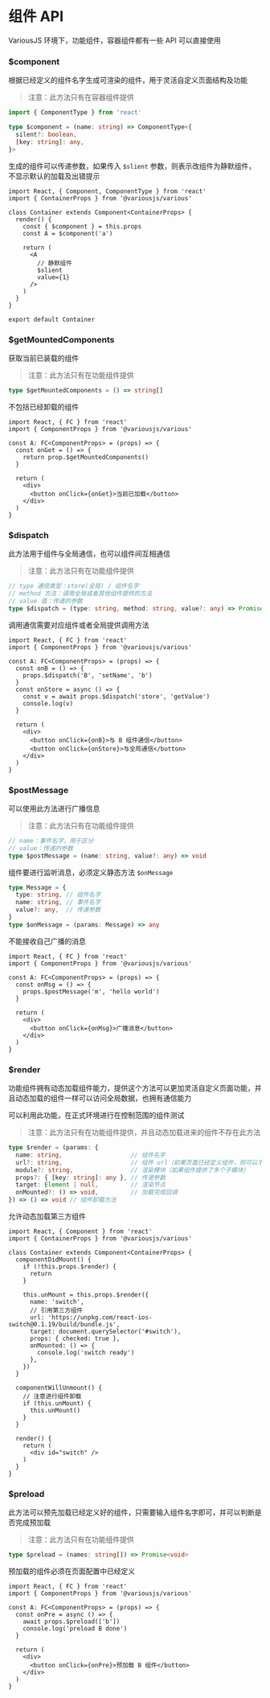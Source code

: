 # 组件 API

VariousJS 环境下，功能组件，容器组件都有一些 API 可以直接使用

<!-- toc -->

### $component

根据已经定义的组件名字生成可渲染的组件，用于灵活自定义页面结构及功能

> 注意：此方法只有在容器组件提供

```ts
import { ComponentType } from 'react'

type $component = (name: string) => ComponentType<{
  silent?: boolean,
  [key: string]: any,
}>
```

生成的组件可以传递参数，如果传入 `$slient` 参数，则表示改组件为静默组件，不显示默认的加载及出错提示

```tsx
import React, { Component, ComponentType } from 'react'
import { ContainerProps } from '@variousjs/various'

class Container extends Component<ContainerProps> {
  render() {
    const { $component } = this.props
    const A = $component('a')

    return (
      <A
        // 静默组件
        $slient
        value={1}
      />
    )
  }
}

export default Container
```

### $getMountedComponents

获取当前已装载的组件

> 注意：此方法只有在功能组件提供

```ts
type $getMountedComponents = () => string[]
```

不包括已经卸载的组件

```tsx
import React, { FC } from 'react'
import { ComponentProps } from '@variousjs/various'

const A: FC<ComponentProps> = (props) => {
  const onGet = () => {
    return prop.$getMountedComponents()
  }

  return (
    <div>
      <button onClick={onGet}>当前已加载</button>
    </div>
  )
}
```

### $dispatch

此方法用于组件与全局通信，也可以组件间互相通信

> 注意：此方法只有在功能组件提供

```ts
// type 通信类型：store(全局) / 组件名字
// method 方法：调用全局或者其他组件提供的方法
// value 值：传递的参数
type $dispatch = (type: string, method: string, value?: any) => Promise<any>
```

调用通信需要对应组件或者全局提供调用方法

```tsx
import React, { FC } from 'react'
import { ComponentProps } from '@variousjs/various'

const A: FC<ComponentProps> = (props) => {
  const onB = () => {
    props.$dispatch('B', 'setName', 'b')
  }
  const onStore = async () => {
    const v = await props.$dispatch('store', 'getValue')
    console.log(v)
  }

  return (
    <div>
      <button onClick={onB}>与 B 组件通信</button>
      <button onClick={onStore}>与全局通信</button>
    </div>
  )
}
```

### $postMessage

可以使用此方法进行广播信息

> 注意：此方法只有在功能组件提供

```ts
// name：事件名字，用于区分
// value：传递的参数
type $postMessage = (name: string, value?: any) => void
```

组件要进行监听消息，必须定义静态方法 `$onMessage`

```ts
type Message = {
  type: string, // 组件名字
  name: string, // 事件名字
  value?: any,  // 传递参数
}
type $onMessage = (params: Message) => any
```

不能接收自己广播的消息

```tsx
import React, { FC } from 'react'
import { ComponentProps } from '@variousjs/various'

const A: FC<ComponentProps> = (props) => {
  const onMsg = () => {
    props.$postMessage('m', 'hello world')
  }

  return (
    <div>
      <button onClick={onMsg}>广播消息</button>
    </div>
  )
}
```

### $render

功能组件拥有动态加载组件能力，提供这个方法可以更加灵活自定义页面功能，并且动态加载的组件一样可以访问全局数据，也拥有通信能力

可以利用此功能，在正式环境进行在控制范围的组件测试

> 注意：此方法只有在功能组件提供，并且动态加载进来的组件不存在此方法

```ts
type $render = (params: {
  name: string,                   // 组件名字
  url?: string,                   // 组件 url（如果页面已经定义组件，则可以不提供此参数）
  module?: string,                // 渲染模块（如果组件提供了多个子模块）
  props?: { [key: string]: any }, // 传递参数
  target: Element | null,         // 渲染节点
  onMounted?: () => void,         // 加载完成回调
}) => () => void // 组件卸载方法
```

允许动态加载第三方组件

```tsx
import React, { Component } from 'react'
import { ContainerProps } from '@variousjs/various'

class Container extends Component<ContainerProps> {
  componentDidMount() {
    if (!this.props.$render) {
      return
    }

    this.unMount = this.props.$render({
      name: 'switch',
      // 引用第三方组件
      url: 'https://unpkg.com/react-ios-switch@0.1.19/build/bundle.js',
      target: document.querySelector('#switch'),
      props: { checked: true },
      onMounted: () => {
        console.log('switch ready')
      },
    })
  }

  componentWillUnmount() {
    // 注意进行组件卸载
    if (this.unMount) {
      this.unMount()
    }
  }

  render() {
    return (
      <div id="switch" />
    )
  }
}
```

### $preload

此方法可以预先加载已经定义好的组件，只需要输入组件名字即可，并可以判断是否完成预加载

> 注意：此方法只有在功能组件提供

```ts
type $preload = (names: string[]) => Promise<void>
```

预加载的组件必须在页面配置中已经定义

```tsx
import React, { FC } from 'react'
import { ComponentProps } from '@variousjs/various'

const A: FC<ComponentProps> = (props) => {
  const onPre = async () => {
    await props.$preload(['b'])
    console.log('preload B done')
  }

  return (
    <div>
      <button onClick={onPre}>预加载 B 组件</button>
    </div>
  )
}
```
